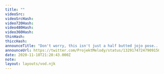 ```yaml
---
title: ""
videoSrc: 
videoSrcHash: 
video720Hash: 
video480Hash: 
video360Hash: 
thinHash: 
thiccHash: 
announceTitle: "Don't worry, this isn't just a half butted jojo pose... I'm just touching my boob."
announceUrl: https://twitter.com/ProjektMelody/status/1329174724790915075
date: 2020-11-18T21:28:43.000Z
note: 
layout: layouts/vod.njk
---
```

